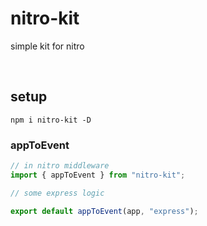 # nitro-kit

simple kit for nitro

<br />

## setup

```shell
npm i nitro-kit -D
```

### appToEvent

```ts
// in nitro middleware
import { appToEvent } from "nitro-kit";

// some express logic

export default appToEvent(app, "express");
```
